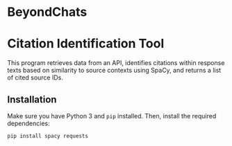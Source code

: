 # BeyondChats
# Citation Identification Tool

This program retrieves data from an API, identifies citations within response texts based on similarity to source contexts using SpaCy, and returns a list of cited source IDs.

## Installation

Make sure you have Python 3 and `pip` installed. Then, install the required dependencies:

```bash
pip install spacy requests
